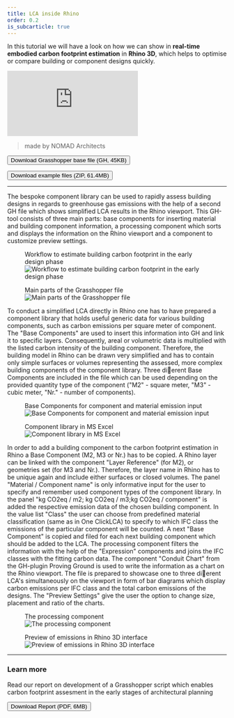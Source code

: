 ```yaml
---
title: LCA inside Rhino
order: 0.2
is_subcarticle: true
---
```

In this tutorial we will have a look on how we can show in **real-time embodied carbon footprint estimation** in **Rhino 3D**, which helps to optimise or compare building or component designs quickly.

<div class="mx-auto mb-16 relative embedded-video"><iframe src="https://player.vimeo.com/video/521934161?color=059669&title=1&byline=0&portrait=0" frameborder="0" allow="autoplay; fullscreen" allowfullscreen="allowfullscreen" title="Life cycle analysis of Rhinoceros 3D model" class="xs:rounded-lg xs:shadow-lg absolute w-full h-full"></iframe></div>

> made by NOMAD Architects

<a rel="noopener" target="_blank" href="https://res.cloudinary.com/patternbuildings/raw/upload/v1615458753/tutorials/LCA_in_Rhino_qemp66.gh"><button class="btn btn-fill bg-blue-600">Download Grasshopper base file (GH, 45KB)</button></a>

<a rel="noopener" target="_blank" href="https://drive.google.com/file/d/1W8XvCjr2R0YCDSQiygPYAd2g5rA89Cxz/view?usp=sharing"><button class="btn btn-outline text-blue-600 mb-8">Download example files (ZIP, 61.4MB)</button></a>

- - -

The bespoke component library can be used to rapidly assess building designs in regards to greenhouse gas emissions with the help of a second GH file which shows simplified LCA results in the Rhino viewport. This GH-tool consists of three main parts: base components for inserting material and building component information, a processing component which sorts and displays the information on the Rhino viewport and a component to customize preview settings.

<figure>
<figcaption>Workflow to estimate building carbon footprint in the early design phase</figcaption>
<img src="https://res.cloudinary.com/patternbuildings/image/upload/v1615531432/tutorials/fig07_dploxv.png" alt="Workflow to estimate building carbon footprint in the early design phase">
</figure>

<figure>
<figcaption>Main parts of the Grasshopper file</figcaption>
<img src="https://res.cloudinary.com/patternbuildings/image/upload/v1615531433/tutorials/fig08_aky6hv.png" alt="Main parts of the Grasshopper file">
</figure>

To conduct a simplified LCA directly in Rhino one has to have prepared a component library that holds useful generic data for various building components, such as carbon emissions per square meter of component. The "Base Components" are used to insert this information into GH and link it to specific layers. Consequently, areal or volumetric data is multiplied with the listed carbon intensity of the building component. Therefore, the building model in Rhino can be drawn very simplified and has to contain only simple surfaces or volumes representing the assessed, more complex building components of the component library. Three dierent Base Components are included in the file which can be used depending on the provided quantity type of the component ("M2" - square meter, "M3" - cubic meter, "Nr." - number of components).

<figure>
<figcaption>Base Components for component and material emission input</figcaption>
<img src="https://res.cloudinary.com/patternbuildings/image/upload/v1615531432/tutorials/fig09_swoxqr.png" alt="Base Components for component and material emission input">
</figure>

<figure>
<figcaption>Component library in MS Excel</figcaption>
<img src="https://res.cloudinary.com/patternbuildings/image/upload/v1615531433/tutorials/fig10_cfjl5l.png" alt="Component library in MS Excel">
</figure>

In order to add a building component to the carbon footprint estimation in Rhino a Base Component (M2, M3 or Nr.) has to be copied. A Rhino layer can be linked with the component "Layer Reference" (for M2), or geometries set (for M3 and Nr.). Therefore, the layer name in Rhino has to be unique again and include either surfaces or closed volumes. The panel "Material / Component name" is only informative input for the user to specify and remember used component types of the component library. In the panel "kg CO2eq / m2; kg CO2eq / m3;kg CO2eq / component" is added the respective emission data of the chosen building component. In the value list "Class" the user can choose from predefined material classification (same as in One ClickLCA) to specify to which IFC class the emissions of the particular component will be counted. A next "Base Component" is copied and filed for each next building component which should be added to the LCA. The processing component filters the information with the help of the "Expression" components and joins the IFC classes with the fitting carbon data. The component "Conduit Chart" from the GH-plugin Proving Ground is used to write the information as a chart on the Rhino viewport. The file is prepared to showcase one to three dierent LCA's simultaneously on the viewport in form of bar diagrams which display carbon emissions per IFC class and the total carbon emissions of the designs. The "Preview Settings" give the user the option to change size, placement and ratio of the charts.

<figure>
<figcaption>The processing component</figcaption>
<img src="https://res.cloudinary.com/patternbuildings/image/upload/v1615531433/tutorials/fig11_ogqesy.png" alt="The processing component">
</figure>

<figure>
<figcaption>Preview of emissions in Rhino 3D interface</figcaption>
<img src="https://res.cloudinary.com/patternbuildings/image/upload/v1615531432/tutorials/fig12_yfz8bf.png" alt="Preview of emissions in Rhino 3D interface">
</figure>

- - -

### Learn more

Read our report on development of a Grasshopper script which enables carbon footprint assesment in the early stages of architectural planning

<a rel="noopener" target="_blank" href="https://res.cloudinary.com/patternbuildings/image/upload/v1615456641/tutorials/paper_on_GH_tools_c0m9ge.pdf"><button class="btn btn-outline text-blue-600">Download Report (PDF, 6MB)</button></a>